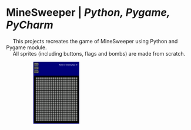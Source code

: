 # MineSweeper | _Python, Pygame, PyCharm_

&emsp; This projects recreates the game of MineSweeper using Python and Pygame module. <br />
&emsp; All sprites (including buttons, flags and bombs) are made from scratch. <br />

&emsp;&emsp;&emsp;&emsp;&emsp; ![](https://github.com/Razvan48/MineSweeper-in-Python/blob/main/MineSweeperDemo.gif)


